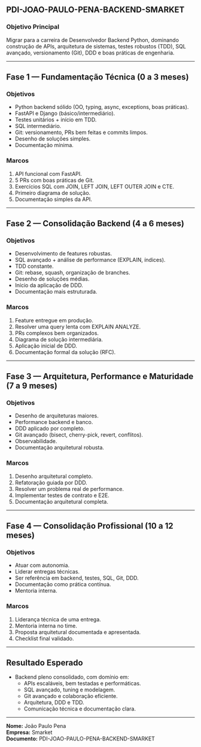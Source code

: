## PDI-JOAO-PAULO-PENA-BACKEND-SMARKET

### Objetivo Principal
Migrar para a carreira de Desenvolvedor Backend Python, dominando construção de APIs, arquitetura de sistemas, testes robustos (TDD), SQL avançado, versionamento (Git), DDD e boas práticas de engenharia.

---

## Fase 1 — Fundamentação Técnica (0 a 3 meses)

### Objetivos
- Python backend sólido (OO, typing, async, exceptions, boas práticas).
- FastAPI e Django (básico/intermediário).
- Testes unitários + início em TDD.
- SQL intermediário.
- Git: versionamento, PRs bem feitas e commits limpos.
- Desenho de soluções simples.
- Documentação mínima.

### Marcos
1. API funcional com FastAPI.
2. 5 PRs com boas práticas de Git.
3. Exercícios SQL com JOIN, LEFT JOIN, LEFT OUTER JOIN e CTE.
4. Primeiro diagrama de solução.
5. Documentação simples da API.

---

## Fase 2 — Consolidação Backend (4 a 6 meses)

### Objetivos
- Desenvolvimento de features robustas.
- SQL avançado + análise de performance (EXPLAIN, índices).
- TDD constante.
- Git: rebase, squash, organização de branches.
- Desenho de soluções médias.
- Início da aplicação de DDD.
- Documentação mais estruturada.

### Marcos
1. Feature entregue em produção.
2. Resolver uma query lenta com EXPLAIN ANALYZE.
3. PRs complexos bem organizados.
4. Diagrama de solução intermediária.
5. Aplicação inicial de DDD.
6. Documentação formal da solução (RFC).

---

## Fase 3 — Arquitetura, Performance e Maturidade (7 a 9 meses)

### Objetivos
- Desenho de arquiteturas maiores.
- Performance backend e banco.
- DDD aplicado por completo.
- Git avançado (bisect, cherry-pick, revert, conflitos).
- Observabilidade.
- Documentação arquitetural robusta.

### Marcos
1. Desenho arquitetural completo.
2. Refatoração guiada por DDD.
3. Resolver um problema real de performance.
4. Implementar testes de contrato e E2E.
5. Documentação arquitetural completa.

---

## Fase 4 — Consolidação Profissional (10 a 12 meses)

### Objetivos
- Atuar com autonomia.
- Liderar entregas técnicas.
- Ser referência em backend, testes, SQL, Git, DDD.
- Documentação como prática contínua.
- Mentoria interna.

### Marcos
1. Liderança técnica de uma entrega.
2. Mentoria interna no time.
3. Proposta arquitetural documentada e apresentada.
4. Checklist final validado.

---

## Resultado Esperado
- Backend pleno consolidado, com domínio em:
  - APIs escaláveis, bem testadas e performáticas.
  - SQL avançado, tuning e modelagem.
  - Git avançado e colaboração eficiente.
  - Arquitetura, DDD e TDD.
  - Comunicação técnica e documentação clara.

---

**Nome:** João Paulo Pena  
**Empresa:** Smarket  
**Documento:** PDI-JOAO-PAULO-PENA-BACKEND-SMARKET

